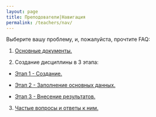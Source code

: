 ```yaml
---
layout: page
title: Преподователи|Навигация
permalink: /teachers/nav/
---
```

Выберите вашу проблему, и, пожалуйста, прочтите FAQ:

1. <a href="{{ site.url }}/teachers/documents/"> Основные документы. </a> 

2. Создание дисциплины в 3 этапа: 
 
+ <a href="{{ site.url }}/teachers/1/"> Этап 1 - Создание.</a>
- <a href="{{ site.url }}/teachers/2/"> Этап 2 - Заполнение основных данных. </a>
+ <a href="{{ site.url }}/teachers/3/"> Этап 3 - Внесение результатов. </a>

3. <a href="{{ site.url }}/teachers/faq/"> Частые вопросы и ответы к ним. </a> 
